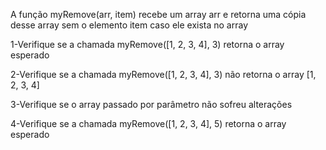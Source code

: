 A função myRemove(arr, item) recebe um array arr e retorna uma cópia desse array sem o elemento item caso ele exista no array

1-Verifique se a chamada myRemove([1, 2, 3, 4], 3) retorna o array esperado

2-Verifique se a chamada myRemove([1, 2, 3, 4], 3) não retorna o array [1, 2, 3, 4]

3-Verifique se o array passado por parâmetro não sofreu alterações

4-Verifique se a chamada myRemove([1, 2, 3, 4], 5) retorna o array esperado
